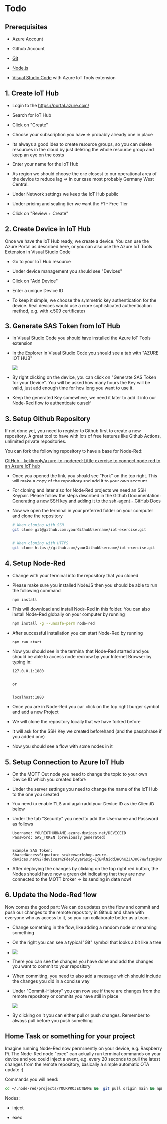 # Todo

## Prerequisites

- Azure Account

- Github Account

- [Git](https://git-scm.com/downloads)

- [Node.js](https://nodejs.org/en/download/)

- [Visual Studio Code](https://code.visualstudio.com/download) with Azure IoT Tools extension



## 1. Create IoT Hub

- Login to the https://portal.azure.com/

- Search for IoT Hub

- Click on "Create"

- Choose your subscription you have => probably already one in place

- Its always a good idea to create resource groups, so you can delete resources in the cloud by just deleting the whole resource group and keep an eye on the costs

- Enter your name for the IoT Hub

- As region we should choose the one closest to our operational area of the device to reduce lag => in our case most probably Germany West Central.

- Under Network settings we keep the IoT Hub public

- Under pricing and scaling tier we want the F1 - Free Tier

- Click on "Review + Create"



## 2. Create Device in IoT Hub

Once we have the IoT Hub ready, we create a device. You can use the Azure Portal as described here, or you can also use the Azure IoT Tools Extension in Visual Studio Code

- Go to your IoT Hub resource

- Under device management you should see "Devices"

- Click on "Add Device"

- Enter a unique Device ID

- To keep it simple, we choose the symmetric key authentication for the device. Real devices would use a more sophisticated authentication method, e.g. with x.509 certificates



## 3. Generate SAS Token from IoT Hub

- In Visual Studio Code you should have installed the Azure IoT Tools extension

- In the Explorer in Visual Studio Code you should see a tab with "AZURE IOT HUB"
  
  ![](https://github.com/keklireply/azure-to-nodered/blob/main/snips/image1.png)

- By right clicking on the device, you can click on "Generate SAS Token for your Device". You will be asked how many hours the Key will be valid, just add enough time for how long you want to use it.

- Keep the generated Key somewhere, we need it later to add it into our Node-Red flow to authenticate ourself



## 3. Setup Github Repository

If not done yet, you need to register to Github first to create a new repository. A great tool to have with lots of free features like Github Actions, unlimited private repositories. 

You can fork the following repository to have a base for Node-Red:

[GitHub - keklireply/azure-to-nodered: Little exercise to connect node red to an Azure IoT hub](https://github.com/keklireply/azure-to-nodered)

- Once you opened the link, you should see "Fork" on the top right. This will make a copy of the repository and add it to your own account

- For cloning and later also for Node-Red projects we need an SSH Keypair. Please follow the steps described in the Github Documentation: [Generating a new SSH key and adding it to the ssh-agent - GitHub Docs](https://docs.github.com/en/authentication/connecting-to-github-with-ssh/generating-a-new-ssh-key-and-adding-it-to-the-ssh-agent)

- Now we open the terminal in your preferred folder on your computer and clone the repository
  
  ```bash
  # When cloning with SSH
  git clone git@github.com:yourGithubUsername/iot-exercise.git
  
  
  # When cloning with HTTPS
  git clone https://github.com/yourGithubUsername/iot-exercise.git       
  ```

## 4. Setup Node-Red

- Change with your terminal into the repository that you cloned

- Please make sure you installed NodeJS then you should be able to run the following command
  
  ```bash
  npm install
  ```

- This will download and install Node-Red in this folder. You can also install Node-Red globally on your computer by running
  
  ```bash
  npm install -g --unsafe-perm node-red
  ```

- After successful installation you can start Node-Red by running
  
  ```bash
  npm run start
  ```

- Now you should see in the terminal that Node-Red started and you should be able to access node red now by your Internet Browser by typing in:
  
  ```url
  127.0.0.1:1880
  
  
  or
  
  
  localhost:1880
  ```

- Once you are in Node-Red you can click on the top right burger symbol and add a new Project

- We will clone the repository locally that we have forked before

- It will ask for the SSH Key we created beforehand (and the passphrase if you added one)

- Now you should see a flow with some nodes in it

## 5. Setup Connection to Azure IoT Hub

- On the MQTT Out node you need to change the topic to your own Device ID which you created before

- Under the server settings you need to change the name of the IoT Hub to the one you created

- You need to enable TLS and again add your Device ID as the ClientID below

- Under the tab "Security" you need to add the Username and Password as follows
  
  ```
  Username: YOURIOTHUBNAME.azure-devices.net/DEVICEID
  Password: SAS_TOKEN (previously generated)
  
  
  Example SAS Token: 
  SharedAccessSignature sr=kevworkshop.azure-devices.net%2Fdevices%2Fdeployer&sig=IjBNlNiddJWQhKZJAJn07WwfzQyiMV1rEn%2FBkiwzZYM%3D&se=1655858209
  ```

- After deploying the changes by clicking on the top right red button, the Nodes should have now a green dot indicating that they are now connected to the MQTT broker => Its sending in data now!

## 6. Update the Node-Red flow

Now comes the good part: We can do updates on the flow and commit and push our changes to the remote repository in Github and share with everyone who as access to it, so you can collaborate better as a team.



- Change something in the flow, like adding a random node or renaming something

- On the right you can see a typical "Git" symbol that looks a bit like a tree

- ![](https://github.com/keklireply/azure-to-nodered/blob/main/snips/image2.png)

- There you can see the changes you have done and add the changes you want to commit to your repository

- When commiting, you need to also add a message which should include the changes you did in a concise way

- Under "Commit-History" you can now see if there are changes from the remote repository or commits you have still in place
  
  ![](https://github.com/keklireply/azure-to-nodered/blob/main/snips/image3.png)

- By clicking on it you can either pull or push changes. Remember to always pull before you push something



## Home Task or something for your project

Imagine running Node-Red now permanently on your device, e.g. Raspberry Pi. The Node-Red node "exec" can actually run terminal commands on your device and you could inject a event, e.g. every 20 seconds to pull the latest changes from the remote repository, basically a simple automatic OTA update :) 

Commands you will need:

```bash
cd ~/.node-red/projects/YOURPROJECTNAME &&  git pull origin main && npm run reload
```

Nodes:

- inject

- exec




